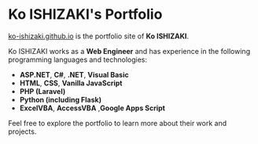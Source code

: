# Ko ISHIZAKI's Portfolio

[ko-ishizaki.github.io](https://ko-ishizaki.github.io) is the portfolio site of **Ko ISHIZAKI**.

Ko ISHIZAKI works as a **Web Engineer** and has experience in the following programming languages and technologies:

- **ASP.NET**, **C#**, **.NET**, **Visual Basic**
- **HTML**, **CSS**, **Vanilla JavaScript**
- **PHP (Laravel)**
- **Python (including Flask)**
- **ExcelVBA**, **AccessVBA** ,**Google Apps Script**

Feel free to explore the portfolio to learn more about their work and projects.
